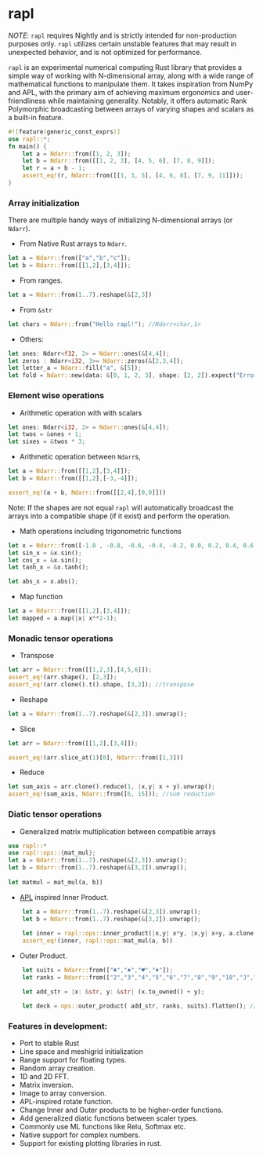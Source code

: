 # rapl

*NOTE*: `rapl`  requires Nightly and is strictly intended for non-production purposes only. `rapl` utilizes certain unstable features that may result in unexpected behavior, and is not optimized for performance.

`rapl` is an experimental numerical computing Rust library that provides a simple way of working with N-dimensional array, along with a wide range of mathematical functions to manipulate them. It takes inspiration from NumPy and APL, with the primary aim of achieving maximum ergonomics and user-friendliness while maintaining generality. Notably, it offers automatic Rank Polymorphic broadcasting between arrays of varying shapes and scalars as a built-in feature.

```Rust
#![feature(generic_const_exprs)]
use rapl::*;
fn main() {
    let a = Ndarr::from([1, 2, 3]);
    let b = Ndarr::from([[1, 2, 3], [4, 5, 6], [7, 8, 9]]);
    let r = a + b - 1;
    assert_eq!(r, Ndarr::from([[1, 3, 5], [4, 6, 8], [7, 9, 11]]));
}
```

### Array initialization
There are multiple handy ways of initializing N-dimensional arrays (or `Ndarr`).
- From Native Rust arrays to `Ndarr`.
```Rust 
let a = Ndarr::from(["a","b","c"]); 
let b = Ndarr::from([[1,2],[3,4]]);
```
- From ranges.
```Rust
let a = Ndarr::from(1..7).reshape(&[2,3])
```
- From `&str`
```Rust
let chars = Ndarr::from("Hello rapl!"); //Ndarr<char,1>
```
- Others:
```Rust 
let ones: Ndarr<f32, 2> = Ndarr::ones(&[4,4]);
let zeros : Ndarr<i32, 3>= Ndarr::zeros(&[2,3,4]);
let letter_a = Ndarr::fill("a", &[5]);
let fold = Ndarr::new(data: &[0, 1, 2, 3], shape: [2, 2]).expect("Error initializing");
```

### Element wise operations
- Arithmetic operation with with scalars
```Rust
let ones: Ndarr<i32, 2> = Ndarr::ones(&[4,4]);
let twos = &ones + 1;
let sixes = &twos * 3;
```
- Arithmetic operation between `Ndarr`s,
```Rust
let a = Ndarr::from([[1,2],[3,4]]);
let b = Ndarr::from([[1,2],[-3,-4]]);

assert_eq!(a + b, Ndarr::from([[2,4],[0,0]]))
```
Note: If the shapes are not equal `rapl` will automatically broadcast the arrays into a compatible shape (if it exist) and perform the operation.
- Math operations including trigonometric functions
```Rust
let x = Ndarr::from([-1.0 , -0.8, -0.6, -0.4, -0.2, 0.0, 0.2, 0.4, 0.6, 0.8, 1.0]);
let sin_x = &x.sin();
let cos_x = &x.sin();
let tanh_x = &x.tanh();

let abs_x = x.abs();
```
- Map function
```Rust
let a = Ndarr::from([[1,2],[3,4]]);
let mapped = a.map(|x| x**2-1);
```
### Monadic tensor operations
- Transpose
```Rust
let arr = Ndarr::from([[1,2,3],[4,5,6]]);	
assert_eq!(arr.shape(), [2,3]);
assert_eq!(arr.clone().t().shape, [3,2]); //transpose
```
- Reshape
```Rust
let a = Ndarr::from(1..7).reshape(&[2,3]).unwrap();
```
- Slice
```Rust
let arr = Ndarr::from([[1,2],[3,4]]);

assert_eq!(arr.slice_at(1)[0], Ndarr::from([1,3]))
```
- Reduce
```Rust
let sum_axis = arr.clone().reduce(1, |x,y| x + y).unwrap();
assert_eq!(sum_axis, Ndarr::from([6, 15])); //sum reduction
```

### Diatic tensor operations
- Generalized matrix multiplication between compatible arrays
```Rust
use rapl::*
use rapl::ops::{mat_mul};
let a = Ndarr::from(1..7).reshape(&[2,3]).unwrap();
let b = Ndarr::from(1..7).reshape(&[3,2]).unwrap();
    
let matmul = mat_mul(a, b))
```
- [APL](https://en.wikipedia.org/wiki/APL_(programming_language)) inspired Inner Product.
```Rust
    let a = Ndarr::from(1..7).reshape(&[2,3]).unwrap();
    let b = Ndarr::from(1..7).reshape(&[3,2]).unwrap();
    
    let inner = rapl::ops::inner_product(|x,y| x*y, |x,y| x+y, a.clone(), b.clone());
    assert_eq!(inner, rapl::ops::mat_mul(a, b))

```
- Outer Product.

```Rust
    let suits = Ndarr::from(["♣","♠","♥","♦"]);
    let ranks = Ndarr::from(["2","3","4","5","6","7","8","9","10","J","Q","K","A"]);

    let add_str = |x: &str, y: &str| (x.to_owned() + y);

    let deck = ops::outer_product( add_str, ranks, suits).flatten(); //All cards in a deck
```

### Features in development:
- Port to stable Rust
- Line space and meshigrid initialization
- Range support for floating types.
- Random array creation.
- 1D and 2D FFT.
- Matrix inversion.
- Image to array conversion.
- APL-inspired rotate function.
- Change Inner and Outer products to be higher-order functions.
- Add generalized diatic functions between scaler types.
- Commonly use ML functions like Relu, Softmax etc.
- Native support for complex numbers.
- Support for existing plotting libraries in rust.
